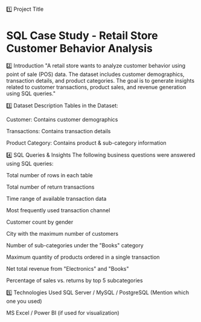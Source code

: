 1️⃣ Project Title
# SQL Case Study - Retail Store Customer Behavior Analysis

2️⃣ Introduction
"A retail store wants to analyze customer behavior using point of sale (POS) data. The dataset includes customer demographics, transaction details, and product categories. The goal is to generate insights related to customer transactions, product sales, and revenue generation using SQL queries."

3️⃣ Dataset Description
Tables in the Dataset:

Customer: Contains customer demographics

Transactions: Contains transaction details

Product Category: Contains product & sub-category information

4️⃣ SQL Queries & Insights
The following business questions were answered using SQL queries:

Total number of rows in each table

Total number of return transactions

Time range of available transaction data

Most frequently used transaction channel

Customer count by gender

City with the maximum number of customers

Number of sub-categories under the "Books" category

Maximum quantity of products ordered in a single transaction

Net total revenue from "Electronics" and "Books"

Percentage of sales vs. returns by top 5 subcategories

5️⃣ Technologies Used
SQL Server / MySQL / PostgreSQL (Mention which one you used)

MS Excel / Power BI (if used for visualization)
